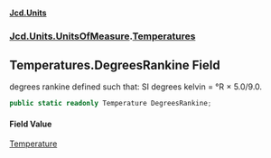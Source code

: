 #### [Jcd.Units](index 'index')
### [Jcd.Units.UnitsOfMeasure](Jcd.Units.UnitsOfMeasure 'Jcd.Units.UnitsOfMeasure').[Temperatures](Temperatures 'Jcd.Units.UnitsOfMeasure.Temperatures')

## Temperatures.DegreesRankine Field

degrees rankine defined such that: SI degrees kelvin = °R × 5.0/9.0.

```csharp
public static readonly Temperature DegreesRankine;
```

#### Field Value
[Temperature](Temperature 'Jcd.Units.UnitTypes.Temperature')